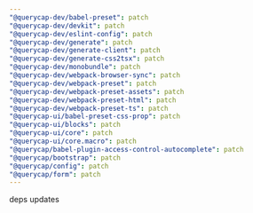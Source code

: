 ```yaml
---
"@querycap-dev/babel-preset": patch
"@querycap-dev/devkit": patch
"@querycap-dev/eslint-config": patch
"@querycap-dev/generate": patch
"@querycap-dev/generate-client": patch
"@querycap-dev/generate-css2tsx": patch
"@querycap-dev/monobundle": patch
"@querycap-dev/webpack-browser-sync": patch
"@querycap-dev/webpack-preset": patch
"@querycap-dev/webpack-preset-assets": patch
"@querycap-dev/webpack-preset-html": patch
"@querycap-dev/webpack-preset-ts": patch
"@querycap-ui/babel-preset-css-prop": patch
"@querycap-ui/blocks": patch
"@querycap-ui/core": patch
"@querycap-ui/core.macro": patch
"@querycap/babel-plugin-access-control-autocomplete": patch
"@querycap/bootstrap": patch
"@querycap/config": patch
"@querycap/form": patch
---
```


deps updates
